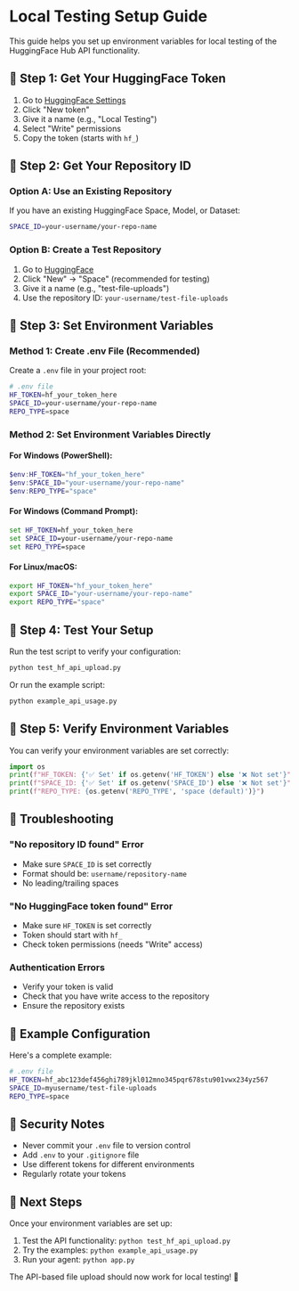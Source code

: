 # Local Testing Setup Guide

This guide helps you set up environment variables for local testing of the HuggingFace Hub API functionality.

## 🔧 **Step 1: Get Your HuggingFace Token**

1. Go to [HuggingFace Settings](https://huggingface.co/settings/tokens)
2. Click "New token"
3. Give it a name (e.g., "Local Testing")
4. Select "Write" permissions
5. Copy the token (starts with `hf_`)

## 🔧 **Step 2: Get Your Repository ID**

### **Option A: Use an Existing Repository**
If you have an existing HuggingFace Space, Model, or Dataset:
```bash
SPACE_ID=your-username/your-repo-name
```

### **Option B: Create a Test Repository**
1. Go to [HuggingFace](https://huggingface.co)
2. Click "New" → "Space" (recommended for testing)
3. Give it a name (e.g., "test-file-uploads")
4. Use the repository ID: `your-username/test-file-uploads`

## 🔧 **Step 3: Set Environment Variables**

### **Method 1: Create .env File (Recommended)**

Create a `.env` file in your project root:

```bash
# .env file
HF_TOKEN=hf_your_token_here
SPACE_ID=your-username/your-repo-name
REPO_TYPE=space
```

### **Method 2: Set Environment Variables Directly**

#### **For Windows (PowerShell):**
```powershell
$env:HF_TOKEN="hf_your_token_here"
$env:SPACE_ID="your-username/your-repo-name"
$env:REPO_TYPE="space"
```

#### **For Windows (Command Prompt):**
```cmd
set HF_TOKEN=hf_your_token_here
set SPACE_ID=your-username/your-repo-name
set REPO_TYPE=space
```

#### **For Linux/macOS:**
```bash
export HF_TOKEN="hf_your_token_here"
export SPACE_ID="your-username/your-repo-name"
export REPO_TYPE="space"
```

## 🔧 **Step 4: Test Your Setup**

Run the test script to verify your configuration:

```bash
python test_hf_api_upload.py
```

Or run the example script:

```bash
python example_api_usage.py
```

## 🔧 **Step 5: Verify Environment Variables**

You can verify your environment variables are set correctly:

```python
import os
print(f"HF_TOKEN: {'✅ Set' if os.getenv('HF_TOKEN') else '❌ Not set'}")
print(f"SPACE_ID: {'✅ Set' if os.getenv('SPACE_ID') else '❌ Not set'}")
print(f"REPO_TYPE: {os.getenv('REPO_TYPE', 'space (default)')}")
```

## 🔧 **Troubleshooting**

### **"No repository ID found" Error**
- Make sure `SPACE_ID` is set correctly
- Format should be: `username/repository-name`
- No leading/trailing spaces

### **"No HuggingFace token found" Error**
- Make sure `HF_TOKEN` is set correctly
- Token should start with `hf_`
- Check token permissions (needs "Write" access)

### **Authentication Errors**
- Verify your token is valid
- Check that you have write access to the repository
- Ensure the repository exists

## 🔧 **Example Configuration**

Here's a complete example:

```bash
# .env file
HF_TOKEN=hf_abc123def456ghi789jkl012mno345pqr678stu901vwx234yz567
SPACE_ID=myusername/test-file-uploads
REPO_TYPE=space
```

## 🔧 **Security Notes**

- Never commit your `.env` file to version control
- Add `.env` to your `.gitignore` file
- Use different tokens for different environments
- Regularly rotate your tokens

## 🔧 **Next Steps**

Once your environment variables are set up:

1. Test the API functionality: `python test_hf_api_upload.py`
2. Try the examples: `python example_api_usage.py`
3. Run your agent: `python app.py`

The API-based file upload should now work for local testing! 🚀 